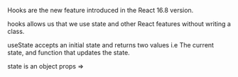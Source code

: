 Hooks are the new feature introduced in the React 16.8 version.

hooks allows us that we use state and other React features without writing a class.

useState accepts an initial state and returns two values i.e 
The current state, and function that updates the state.




state is an object 
props => 